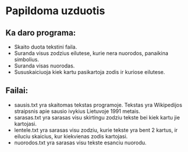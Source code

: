 # Papildoma uzduotis
## Ka daro programa:
- Skaito duota tekstini faila.
- Suranda visus zodzius eilutese, kurie nera nuorodos, panaikina simbolius.
- Suranda visas nuorodas.
- Sususkaiciuoja kiek kartu pasikartoja zodis ir kuriose eilutese.

## Failai:
- sausis.txt yra skaitomas tekstas programoje. Tekstas yra Wikipedijos straipsnis apie sausio ivykius Lietuvoje 1991 metais.
- sarasas.txt yra sarasas visu skirtingu zodziu tekste bei kiek kartu jie kartojasi.
- lentele.txt yra sarasas visu zodziu, kurie tekste yra bent 2 kartus, ir eiluciu skaicius, kur kiekvienas zodis kartojasi.
- nuorodos.txt yra sarasas visu tekste esanciu nuorodu.
